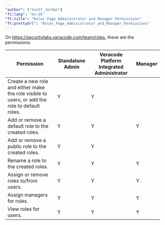 ```yaml
---
"author": ["Scott Jordan"]
"ft:lang": "en-US"
"ft:title": "Roles Page Administrator and Manager Permissions"
"ft:prettyUrl": "Roles_Page_Administrator_and_Manager_Permissions"
---
```

On https://securitylabs.veracode.com/team/roles, these are the permissions:                

|Permission|Standalone Admin|Veracode Platform Integrated Administrator|Manager|
|--------------|----------|-------------|----------|
|Create a new role and either make the role visible to users, or add the role to default roles. |Y    |Y   |
|Add or remove a default role to the created roles. |Y   |Y         |Y      |       
|Add or remove a public role to the created roles. |Y |Y   |  
|Rename a role to the created roles. |Y   |Y   |Y   |     
|Assign or remove roles to/from users. |Y    |Y    |Y    |
|Assign managers for roles.    |Y      |Y  |Y   |
|View roles for users.   |Y   |Y  |Y   |  
